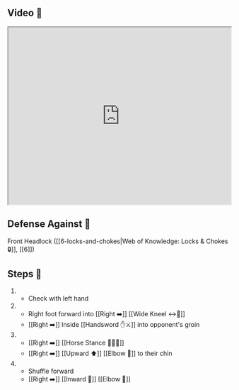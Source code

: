 ## Video 🎥

<iframe src="https://www.youtube.com/embed/9HGyEm4YE_0?start=168&end=276" width="100%" height="400"></iframe>

## Defense Against 🤺

Front Headlock ([[6-locks-and-chokes|Web of Knowledge: Locks & Chokes 🔒]], [[6]])

## Steps 👣

1. - Check with left hand
2. - Right foot forward into [[Right ➡️]] [[Wide Kneel ↔️🧎]] 
    - [[Right ➡️]] Inside [[Handsword ✋⚔️]] into opponent's groin
3. - [[Right ➡️]] [[Horse Stance 🏇🧍‍♂️]] 
    - [[Right ➡️]] [[Upward ⬆️]] [[Elbow 💪]] to their chin
4. - Shuffle forward
    - [[Right ➡️]] [[Inward 🔽]] [[Elbow 💪]]
